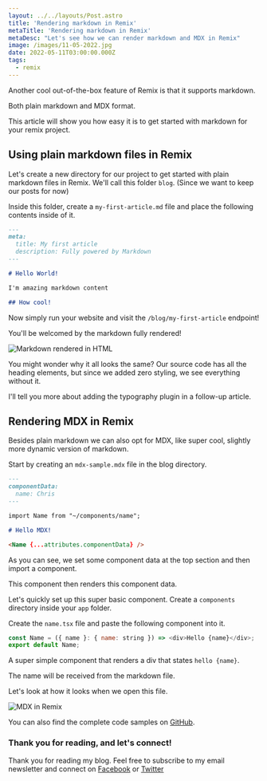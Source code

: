 ```yaml
---
layout: ../../layouts/Post.astro
title: 'Rendering markdown in Remix'
metaTitle: 'Rendering markdown in Remix'
metaDesc: "Let's see how we can render markdown and MDX in Remix"
image: /images/11-05-2022.jpg
date: 2022-05-11T03:00:00.000Z
tags:
  - remix
---
```


Another cool out-of-the-box feature of Remix is that it supports markdown.

Both plain markdown and MDX format.

This article will show you how easy it is to get started with markdown for your remix project.

## Using plain markdown files in Remix

Let's create a new directory for our project to get started with plain markdown files in Remix.
We'll call this folder `blog`. (Since we want to keep our posts for now)

Inside this folder, create a `my-first-article.md` file and place the following contents inside of it.

```md
---
meta:
  title: My first article
  description: Fully powered by Markdown
---

# Hello World!

I'm amazing markdown content

## How cool!
```

Now simply run your website and visit the `/blog/my-first-article` endpoint!

You'll be welcomed by the markdown fully rendered!

![Markdown rendered in HTML](https://cdn.hashnode.com/res/hashnode/image/upload/v1651416424240/HbxYetkw2.png)

You might wonder why it all looks the same?
Our source code has all the heading elements, but since we added zero styling, we see everything without it.

I'll tell you more about adding the typography plugin in a follow-up article.

## Rendering MDX in Remix

Besides plain markdown we can also opt for MDX, like super cool, slightly more dynamic version of markdown.

Start by creating an `mdx-sample.mdx` file in the blog directory.

```md
---
componentData:
  name: Chris
---

import Name from "~/components/name";

# Hello MDX!

<Name {...attributes.componentData} />
```

As you can see, we set some component data at the top section and then import a component.

This component then renders this component data.

Let's quickly set up this super basic component.
Create a `components` directory inside your `app` folder.

Create the `name.tsx` file and paste the following component into it.

```js
const Name = ({ name }: { name: string }) => <div>Hello {name}</div>;
export default Name;
```

A super simple component that renders a div that states `hello {name}`.

The name will be received from the markdown file.

Let's look at how it looks when we open this file.

![MDX in Remix](https://cdn.hashnode.com/res/hashnode/image/upload/v1651417117033/NdpjBE8iP.png)

You can also find the complete code samples on [GitHub](https://github.com/rebelchris/remix-starter/tree/markdown).

### Thank you for reading, and let's connect!

Thank you for reading my blog. Feel free to subscribe to my email newsletter and connect on [Facebook](https://www.facebook.com/DailyDevTipsBlog) or [Twitter](https://twitter.com/DailyDevTips1)
